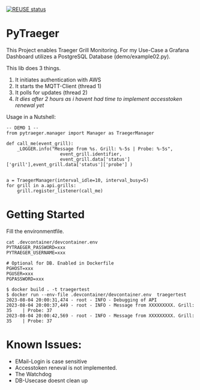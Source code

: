 <!--
SPDX-FileCopyrightText: 2023 Julian Schauder <pytraeger@schauder.info>

SPDX-License-Identifier: MIT
-->
[![REUSE status](https://api.reuse.software/badge/github.com/fsfe/reuse-action)](https://api.reuse.software/info/github.com/fsfe/reuse-action)
# PyTraeger
This Project enables Traeger Grill Monitoring.
For my Use-Case a Grafana Dashboard utilizes a PostgreSQL Database (demo/example02.py).

This lib does 3 things.
1) It initiates authentication with AWS
2) It starts the MQTT-Client (thread 1)
3) It polls for updates (thread 2)
4) *It dies after 2 hours as i havent had time to implement accesstoken renewal yet*


Usage in a Nutshell:
```
-- DEMO 1 --
from pytraeger.manager import Manager as TraegerManager

def call_me(event_grill):
    _LOGGER.info("Message from %s. Grill: %-5s | Probe: %-5s",
                    event_grill.identifier,
                    event_grill.data['status']['grill'],event_grill.data['status']['probe'] )


a = TraegerManager(interval_idle=10, interval_busy=5)
for grill in a.api.grills:
    grill.register_listener(call_me)
```

# Getting Started

Fill the environmentfile.
```
cat .devcontainer/devcontainer.env 
PYTRAEGER_PASSWORD=xxx
PYTRAEGER_USERNAME=xxx

# Optional for DB. Enabled in Dockerfile
PGHOST=xxx
PGUSER=xxx
PGPASSWORD=xxx
```
```
$ docker build . -t traegertest
$ docker run --env-file .devcontainer/devcontainer.env  traegertest
2023-08-04 20:00:31,474 - root - INFO - Debugging of API
2023-08-04 20:00:37,449 - root - INFO - Message from XXXXXXXXX. Grill: 35    | Probe: 37
2023-08-04 20:00:42,569 - root - INFO - Message from XXXXXXXXX. Grill: 35    | Probe: 37
```

# Known Issues:

* EMail-Login is case sensitive
* Accesstoken reneval is not implemented.
* The Watchdog
* DB-Usecase doesnt clean up

